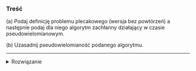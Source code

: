 ### Treść
(a) Podaj definicję problemu plecakowego (wersja bez powtórzeń) a następnie podaj dla niego algorytm zachłanny działający w czasie pseudowielomianowym. 

(b) Uzasadnij pseudowielomianość podanego algorytmu.

------
<details><summary>Rozwiązanie</summary>
<p>
    

#### (a)
![image](https://user-images.githubusercontent.com/11476062/63678885-6c073180-c7f0-11e9-9a0d-19132207a8f6.png)

#### (b) D-d pseudowielomianowości:
Jest pseudowielomianowy, ponieważ złożoność problemu nie zależy od rozmiaru wejścia, tylko od wartości liczb na wejściu. Dokładniej im większe W - ile możemy spakować, tym dłużej działa nasz algorytm. (Normalnie powinno być tak, że im więcej liczb na wejściu tym dłużej działa program nie zależnie od ich wartości).
